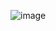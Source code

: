 ![image](https://user-images.githubusercontent.com/117529570/220811877-837af2f2-f95d-4cbf-be54-3d3a0a35678c.png)
